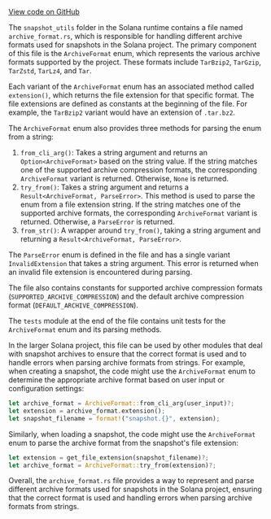 [View code on GitHub](https://github.com/solana-labs/solana/tree/master/na/runtime/src/snapshot_utils)

The `snapshot_utils` folder in the Solana runtime contains a file named `archive_format.rs`, which is responsible for handling different archive formats used for snapshots in the Solana project. The primary component of this file is the `ArchiveFormat` enum, which represents the various archive formats supported by the project. These formats include `TarBzip2`, `TarGzip`, `TarZstd`, `TarLz4`, and `Tar`.

Each variant of the `ArchiveFormat` enum has an associated method called `extension()`, which returns the file extension for that specific format. The file extensions are defined as constants at the beginning of the file. For example, the `TarBzip2` variant would have an extension of `.tar.bz2`.

The `ArchiveFormat` enum also provides three methods for parsing the enum from a string:

1. `from_cli_arg()`: Takes a string argument and returns an `Option<ArchiveFormat>` based on the string value. If the string matches one of the supported archive compression formats, the corresponding `ArchiveFormat` variant is returned. Otherwise, `None` is returned.
2. `try_from()`: Takes a string argument and returns a `Result<ArchiveFormat, ParseError>`. This method is used to parse the enum from a file extension string. If the string matches one of the supported archive formats, the corresponding `ArchiveFormat` variant is returned. Otherwise, a `ParseError` is returned.
3. `from_str()`: A wrapper around `try_from()`, taking a string argument and returning a `Result<ArchiveFormat, ParseError>`.

The `ParseError` enum is defined in the file and has a single variant `InvalidExtension` that takes a string argument. This error is returned when an invalid file extension is encountered during parsing.

The file also contains constants for supported archive compression formats (`SUPPORTED_ARCHIVE_COMPRESSION`) and the default archive compression format (`DEFAULT_ARCHIVE_COMPRESSION`).

The `tests` module at the end of the file contains unit tests for the `ArchiveFormat` enum and its parsing methods.

In the larger Solana project, this file can be used by other modules that deal with snapshot archives to ensure that the correct format is used and to handle errors when parsing archive formats from strings. For example, when creating a snapshot, the code might use the `ArchiveFormat` enum to determine the appropriate archive format based on user input or configuration settings:

```rust
let archive_format = ArchiveFormat::from_cli_arg(user_input)?;
let extension = archive_format.extension();
let snapshot_filename = format!("snapshot.{}", extension);
```

Similarly, when loading a snapshot, the code might use the `ArchiveFormat` enum to parse the archive format from the snapshot's file extension:

```rust
let extension = get_file_extension(snapshot_filename)?;
let archive_format = ArchiveFormat::try_from(extension)?;
```

Overall, the `archive_format.rs` file provides a way to represent and parse different archive formats used for snapshots in the Solana project, ensuring that the correct format is used and handling errors when parsing archive formats from strings.
